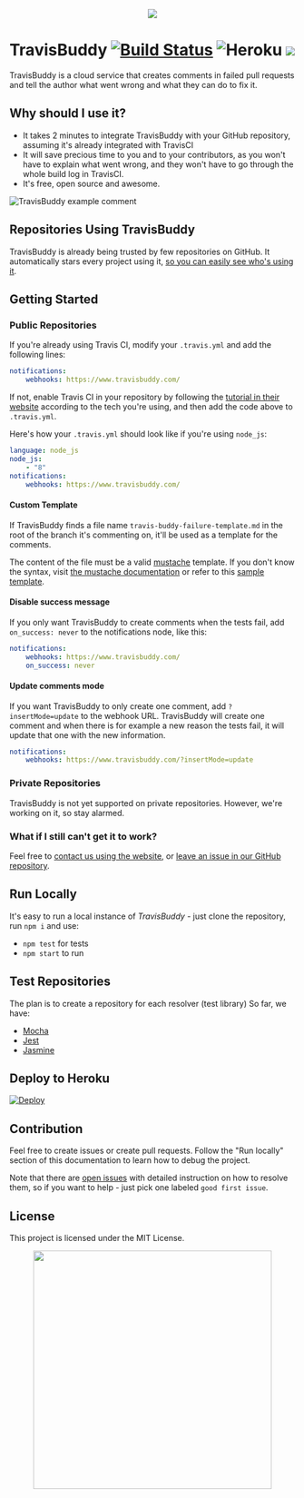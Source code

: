 <p align="center">
  <img src="https://raw.githubusercontent.com/bluzi/travis-buddy/master/public/images/header.jpg">
</p>

# TravisBuddy [![Build Status](https://travis-ci.org/bluzi/travis-buddy.svg?branch=master)](htts://travis-ci.org/bluzi/travis-buddy) ![Heroku](https://heroku-badge.herokuapp.com/?app=travis-buddy-service&style=flat) <a href="https://www.statuscake.com" title="Website Uptime Monitoring"><img src="https://www.statuscake.com/App/button/index.php?Track=2MnfbAoOjQ&Days=1&Design=7" /></a>

TravisBuddy is a cloud service that creates comments in failed pull requests and tell the author what went wrong and what they can do to fix it.

## Why should I use it?

* It takes 2 minutes to integrate TravisBuddy with your GitHub repository, assuming it's already integrated with TravisCI
* It will save precious time to you and to your contributors, as you won't have to explain what went wrong, and they won't have to go through the whole build log in TravisCI.
* It's free, open source and awesome.

![TravisBuddy example comment](https://raw.githubusercontent.com/bluzi/travis-buddy/master/public/images/example.png)

## Repositories Using TravisBuddy

TravisBuddy is already being trusted by few repositories on GitHub. It automatically stars every project using it, [so you can easily see who's using it](https://github.com/TravisBuddy?tab=stars).

## Getting Started

### Public Repositories

If you're already using Travis CI, modify your `.travis.yml` and add the following lines:

```yml
notifications:
    webhooks: https://www.travisbuddy.com/
```

If not, enable Travis CI in your repository by following the [tutorial in their website](https://docs.travis-ci.com/user/getting-started/) according to the tech you're using, and then add the code above to `.travis.yml`.

Here's how your `.travis.yml` should look like if you're using `node_js`:

```yml
language: node_js
node_js:
    - "8"
notifications:
    webhooks: https://www.travisbuddy.com/
```

#### Custom Template

If TravisBuddy finds a file name `travis-buddy-failure-template.md` in the root of the branch it's commenting on, it'll be used as a template for the comments.

The content of the file must be a valid [mustache](https://github.com/janl/mustache.js/) template.
If you don't know the syntax, visit [the mustache documentation](https://mustache.github.io/mustache.5.html) or refer to this [sample template](https://raw.githubusercontent.com/bluzi/name-db/bluzi-travis-buddy-test/travis-buddy-failure-template.md).

#### Disable success message

If you only want TravisBuddy to create comments when the tests fail, add `on_success: never` to the notifications node, like this:

```yml
notifications:
    webhooks: https://www.travisbuddy.com/
    on_success: never
```

#### Update comments mode

If you want TravisBuddy to only create one comment, add `?insertMode=update` to the webhook URL. TravisBuddy will create one comment and when there is for example a new reason the tests fail, it will update that one with the new information.

```yml
notifications:
    webhooks: https://www.travisbuddy.com/?insertMode=update
```


### Private Repositories

TravisBuddy is not yet supported on private repositories.
However, we're working on it, so stay alarmed.

### What if I still can't get it to work?

Feel free to [contact us using the website](https://www.travisbuddy.com/contact-us), or [leave an issue in our GitHub repository](https://github.com/bluzi/travis-buddy/issues).

## Run Locally

It's easy to run a local instance of _TravisBuddy_ - just clone the repository, run `npm i` and use:

* `npm test` for tests
* `npm start` to run

## Test Repositories

The plan is to create a repository for each resolver (test library)
So far, we have:

* [Mocha](https://github.com/bluzi/travis-buddy-mocha-tests)
* [Jest](https://github.com/bluzi/travis-buddy-jest-tests)
* [Jasmine](https://github.com/bluzi/travis-buddy-jasmine-tests)

## Deploy to Heroku

[![Deploy](https://www.herokucdn.com/deploy/button.svg)](https://heroku.com/deploy)

## Contribution

Feel free to create issues or create pull requests.
Follow the "Run locally" section of this documentation to learn how to debug the project.

Note that there are [open issues](https://github.com/bluzi/travis-buddy/issues) with detailed instruction on how to resolve them, so if you want to help - just pick one labeled `good first issue`.

## License

This project is licensed under the MIT License.

<p align="center">
  <img width="420" src="https://raw.githubusercontent.com/bluzi/travis-buddy/master/public/images/logo.png">
</p>
